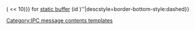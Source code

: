 <noinclude> </noinclude> ( \<\< 10)}} for [static
buffer](IPC#Static_Buffer_Translation "wikilink") (id
)''\|descstyle=border-bottom-style:dashed}} <noinclude> </noinclude>
<noinclude></noinclude>

[Category:IPC message contents
templates](Category:IPC_message_contents_templates "wikilink")